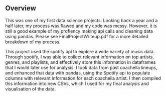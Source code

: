 ## Overview

This was one of my first data science projects. Looking back a year and a half later, my process was flawed
and my code was messy. However, it is still a good example of my profiency making api calls and cleaning data 
using pandas. Please see FinalProjectWriteup.pdf for a more detailed breakdown of my process.


This project used the spotify api to explore a wide variety of music data. Through spotify, I
was able to collect relevant information on top artists, genres, and playlists, and effectively store
this information in dataframes that I would later use for analysis. I took data from past coachella
lineups, and enhanced that data with pandas, using the Spotify api to populate columns with
relevant information for each coachella artist. I then compiled this information into new CSVs,
which I used for my final analysis and visualisation  of the data.

